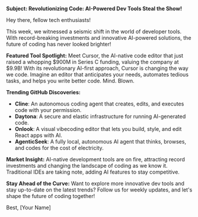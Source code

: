 **Subject: Revolutionizing Code: AI-Powered Dev Tools Steal the Show!**

Hey there, fellow tech enthusiasts!

This week, we witnessed a seismic shift in the world of developer tools. With record-breaking investments and innovative AI-powered solutions, the future of coding has never looked brighter!

**Featured Tool Spotlight:**
Meet Cursor, the AI-native code editor that just raised a whopping $900M in Series C funding, valuing the company at $9.9B! With its revolutionary AI-first approach, Cursor is changing the way we code. Imagine an editor that anticipates your needs, automates tedious tasks, and helps you write better code. Mind. Blown.

**Trending GitHub Discoveries:**

* **Cline**: An autonomous coding agent that creates, edits, and executes code with your permission.
* **Daytona**: A secure and elastic infrastructure for running AI-generated code.
* **Onlook**: A visual vibecoding editor that lets you build, style, and edit React apps with AI.
* **AgenticSeek**: A fully local, autonomous AI agent that thinks, browses, and codes for the cost of electricity.

**Market Insight:**
AI-native development tools are on fire, attracting record investments and changing the landscape of coding as we know it. Traditional IDEs are taking note, adding AI features to stay competitive.

**Stay Ahead of the Curve:**
Want to explore more innovative dev tools and stay up-to-date on the latest trends? Follow us for weekly updates, and let's shape the future of coding together!

Best,
[Your Name]